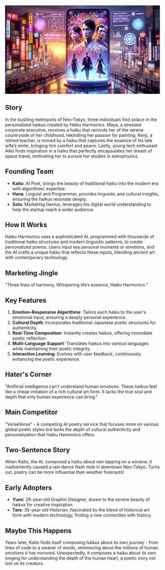 ![Haiku Harmonics](assets/11.png)

## Story

In the bustling metropolis of Neo-Tokyo, three individuals find solace in the personalized haikus created by Haiku Harmonics. Maya, a stressed corporate executive, receives a haiku that reminds her of the serene countryside of her childhood, rekindling her passion for painting. Kenji, a retired teacher, is moved by a haiku that captures the essence of his late wife’s smile, bringing him comfort and peace. Lastly, young tech enthusiast Aiko finds inspiration in a haiku that perfectly encapsulates her dream of space travel, motivating her to pursue her studies in astrophysics.

## Founding Team

- **Kaito**: AI Poet, brings the beauty of traditional haiku into the modern era with algorithmic expertise.
- **Hana**: Linguist and Programmer, provides linguistic and cultural insights, ensuring the haikus resonate deeply.
- **Sota**: Marketing Genius, leverages his digital world understanding to help the startup reach a wider audience.

## How It Works

Haiku Harmonics uses a sophisticated AI, programmed with thousands of traditional haiku structures and modern linguistic patterns, to create personalized poems. Users input key personal moments or emotions, and the AI crafts a unique haiku that reflects these inputs, blending ancient art with contemporary technology.

## Marketing Jingle

"Three lines of harmony, Whispering life’s essence, Haiku Harmonics."

## Key Features

1. **Emotion-Responsive Algorithms**: Tailors each haiku to the user's emotional input, ensuring a deeply personal experience.
2. **Cultural Depth**: Incorporates traditional Japanese poetic structures for authenticity.
3. **Real-Time Composition**: Instantly creates haikus, offering immediate poetic reflection.
4. **Multi-Language Support**: Translates haikus into various languages while maintaining their poetic integrity.
5. **Interactive Learning**: Evolves with user feedback, continuously enhancing the poetic experience.

## Hater's Corner

"Artificial Intelligence can't understand human emotions. These haikus feel like a cheap imitation of a rich cultural art form. It lacks the true soul and depth that only human experience can bring."

## Main Competitor

"VerseVerse" - A competing AI poetry service that focuses more on various global poetic styles but lacks the depth of cultural authenticity and personalization that Haiku Harmonics offers.

## Two-Sentence Story

When Kaito, the AI, composed a haiku about rain tapping on a window, it inadvertently caused a rain dance flash mob in downtown Neo-Tokyo. Turns out, poetry can be more influential than weather forecasts!

## Early Adopters

- **Yumi**: 28-year-old Graphic Designer, drawn to the serene beauty of haikus for creative inspiration.
- **Taro**: 35-year-old Historian, fascinated by the blend of historical art form with modern technology, finding a new connection with history.

## Maybe This Happens

Years later, Kaito finds itself composing haikus about its own journey - from lines of code to a weaver of words, reminiscing about the millions of human emotions it has mirrored. Unexpectedly, it composes a haiku about its own longing for understanding the depth of the human heart, a poetic irony not lost on its creators.
